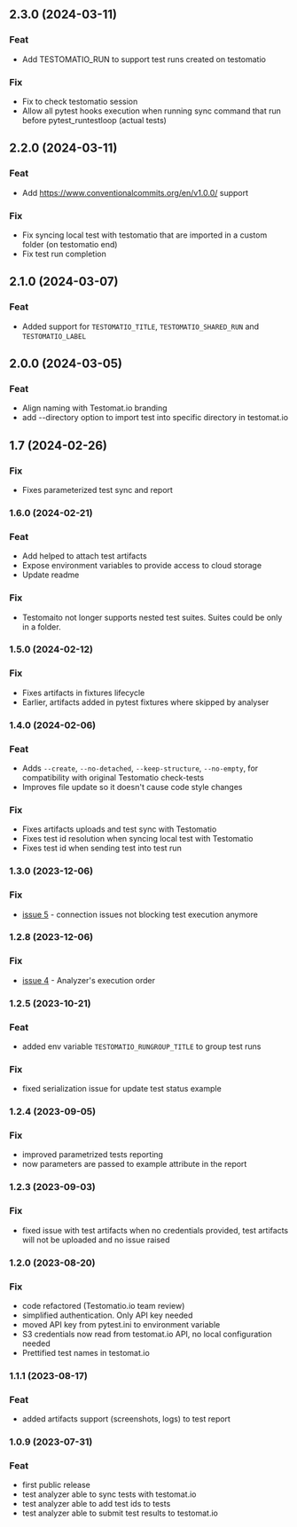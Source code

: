 ## 2.3.0 (2024-03-11)

### Feat

- Add TESTOMATIO_RUN to support test runs created on testomatio

### Fix

- Fix to check testomatio session
- Allow all pytest hooks execution when running sync command that run before pytest_runtestloop (actual tests)

## 2.2.0 (2024-03-11)

### Feat

- Add https://www.conventionalcommits.org/en/v1.0.0/ support

### Fix

- Fix syncing local test with testomatio that are imported in a custom folder (on testomatio end)
- Fix test run completion

## 2.1.0 (2024-03-07)

### Feat

- Added support for `TESTOMATIO_TITLE`, `TESTOMATIO_SHARED_RUN` and `TESTOMATIO_LABEL`

## 2.0.0 (2024-03-05)

### Feat

- Align naming with Testomat.io branding
- add --directory option to import test into specific directory in testomat.io

## 1.7 (2024-02-26)

### Fix

- Fixes parameterized test sync and report

### 1.6.0 (2024-02-21)

### Feat

- Add helped to attach test artifacts
- Expose environment variables to provide access to cloud storage
- Update readme

### Fix

- Testomaito not longer supports nested test suites. Suites could be only in a folder.


### 1.5.0 (2024-02-12)

### Fix
- Fixes artifacts in fixtures lifecycle
- Earlier, artifacts added in pytest fixtures where skipped by analyser

### 1.4.0 (2024-02-06)

### Feat

- Adds `--create`, `--no-detached`, `--keep-structure`, `--no-empty`,  for compatibility with original Testomatio check-tests
- Improves file update so it doesn't cause code style changes

### Fix
- Fixes artifacts uploads and test sync with Testomatio
- Fixes test id resolution when syncing local test with Testomatio
- Fixes test id when sending test into test run

### 1.3.0 (2023-12-06)

### Fix

- [issue 5](https://github.com/Ypurek/pytest-analyzer/issues/5) - connection issues not blocking test execution anymore

### 1.2.8 (2023-12-06)

### Fix

- [issue 4](https://github.com/Ypurek/pytest-analyzer/issues/4) - Analyzer's execution order

### 1.2.5 (2023-10-21)

### Feat

- added env variable `TESTOMATIO_RUNGROUP_TITLE` to group test runs

### Fix

- fixed serialization issue for update test status example

### 1.2.4 (2023-09-05)

### Fix

- improved parametrized tests reporting
- now parameters are passed to example attribute in the report

### 1.2.3 (2023-09-03)

### Fix

- fixed issue with test artifacts when no credentials provided, test artifacts will not be uploaded and no issue raised

### 1.2.0 (2023-08-20)

### Fix

- code refactored (Testomatio.io team review)
- simplified authentication. Only API key needed
- moved API key from pytest.ini to environment variable
- S3 credentials now read from testomat.io API, no local configuration needed
- Prettified test names in testomat.io

### 1.1.1 (2023-08-17)

### Feat

- added artifacts support (screenshots, logs) to test report

### 1.0.9 (2023-07-31)

### Feat
- first public release
- test analyzer able to sync tests with testomat.io
- test analyzer able to add test ids to tests
- test analyzer able to submit test results to testomat.io